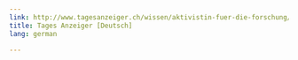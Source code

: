 ```yaml
---
link: http://www.tagesanzeiger.ch/wissen/aktivistin-fuer-die-forschung/story/10355368
title: Tages Anzeiger [Deutsch]
lang: german

---
```

